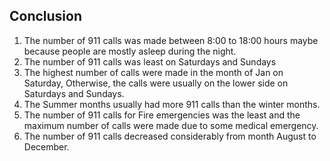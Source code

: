 ## Conclusion

1. The number of 911 calls was made between 8:00 to 18:00 hours maybe because people are mostly asleep during the night.
2. The number of 911 calls was least on Saturdays and Sundays
3. The highest number of calls were made in the month of Jan on Saturday, Otherwise, the calls were usually on the lower side on Saturdays and Sundays.
4. The Summer months usually had more 911 calls than the winter months.
5. The number of 911 calls for Fire emergencies was the least and the maximum number of calls were made due to some medical emergency.
6. The number of 911 calls decreased considerably from month August to December.
